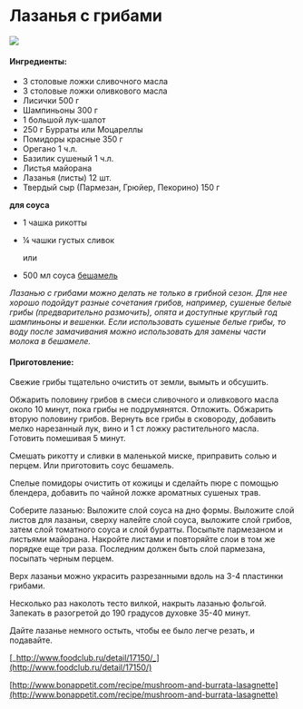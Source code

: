 # Лазанья с грибами

![](https://s-media-cache-ak0.pinimg.com/564x/1b/fb/e4/1bfbe4d210ea0ca05be91ae9851249ec.jpg)

#### Ингредиенты:

* 3 столовые ложки сливочного масла
* 3 столовые ложки оливкового масла
* Лисички    500 г    
* Шампиньоны    300 г
* 1 большой лук-шалот    
* 250 г Бурраты или Моцареллы
* Помидоры красные    350 г    
* Орегано    1 ч.л.
* Базилик сушеный    1 ч.л.    
* Листья майорана
* Лазанья \(листы\)    12 шт.
* Твердый сыр \(Пармезан, Грюйер, Пекорино\) 150 г    

**для соуса**

* 1 чашка рикотты
* ¼ чашки густых сливок 

  или 

* 500 мл соуса [бешамель](https://mars9n9.gitbooks.io/recipes-book/content/Besciamella.html)

_Лазанью с грибами можно делать не только в грибной сезон. Для нее хорошо подойдут разные сочетания грибов, например, сушеные белые грибы \(предварительно размочить\), опята и доступные круглый год шампиньоны и вешенки. Если использовать сушеные белые грибы, то воду после замачивания можно использовать для замены части молока в бешамеле._

#### Приготовление:

Свежие грибы тщательно очистить от земли, вымыть и обсушить.

Обжарить половину грибов в смеси сливочного и оливкового масла около 10 минут, пока грибы не подрумянятся. Отложить. Обжарить вторую половину грибов. Вернуть все грибы в сковороду, добавить мелко нарезанный лук, вино и 1 ст ложку растительного масла. Готовить помешивая 5 минут.

Смешать рикотту и сливки в маленькой миске, приправить солью и перцем. Или приготовить соус бешамель.

Спелые помидоры очистить от кожицы и сделайть пюре с помощью блендера, добавить по чайной ложке ароматных сушеных трав.

Соберите лазанью: Выложите слой соуса на дно формы. Выложите слой листов для лазаньи, сверху налейте слой соуса, выложите слой грибов, затем слой томатного соуса и слой буратты. Посыпьте пармезаном и листьями майорана. Накройте листами и повторяйте слои в том же порядке еще три раза. Последним должен быть слой пармезана, посыпать черным перцем.

Верх лазаньи можно украсить разрезанными вдоль на 3-4 пластинки грибами.

Несколько раз наколоть тесто вилкой, накрыть лазанью фольгой. Запекать в разогретой до 190 градусов духовке 35-40 минут.

Дайте лазанье немного остыть, чтобы ее было легче резать, и подавайте.

[_http://www.foodclub.ru/detail/17150/_](http://www.foodclub.ru/detail/17150/)

[http://www.bonappetit.com/recipe/mushroom-and-burrata-lasagnette](http://www.bonappetit.com/recipe/mushroom-and-burrata-lasagnette)

